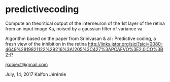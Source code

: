 # predictivecoding

 Compute an theoritical output of the interneuron of the 1st layer of the
 retina from an input image Ka, noised by a gaussian filter of variance va


 Algorithm based on the paper from Srinivasan & al :
 Predictive coding, a fresh view of the inhibition in the retina
 http://links.jstor.org/sici?sici=0080-4649%2819821122%29216%3A1205%3C427%3APCAFVO%3E2.0.CO%3B2-P

jkobject@gmail.com
 
 July, 14, 2017
 Kalfon Jérémie
